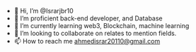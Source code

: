 - 👋 Hi, I’m @Israrjbr10
- 👀 I’m proficient back-end developer, and Database
- 🌱 I’m currently learning web3, Blockchain, machine learning
- 💞️ I’m looking to collaborate on relates to mention fields.
- 📫 How to reach me ahmedisrar20110@gmail.com
